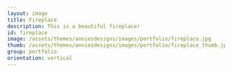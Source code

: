 ```yaml
---
layout: image
title: Fireplace
description: This is a beautiful fireplace!
id: fireplace
image: /assets/themes/anniesdesigns/images/portfolio/fireplace.jpg
thumb: /assets/themes/anniesdesigns/images/portfolio/fireplace_thumb.jpg
group: portfolio
orientation: vertical
---
```

